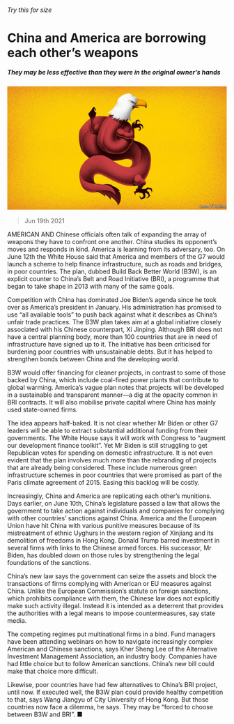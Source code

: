 ###### Try this for size

# China and America are borrowing each other’s weapons 

##### They may be less effective than they were in the original owner’s hands 

![image](images/20210619_CND001_0.jpg) 

> Jun 19th 2021 

AMERICAN AND Chinese officials often talk of expanding the array of weapons they have to confront one another. China studies its opponent’s moves and responds in kind. America is learning from its adversary, too. On June 12th the White House said that America and members of the G7 would launch a scheme to help finance infrastructure, such as roads and bridges, in poor countries. The plan, dubbed Build Back Better World (B3W), is an explicit counter to China’s Belt and Road Initiative (BRI), a programme that began to take shape in 2013 with many of the same goals.

Competition with China has dominated Joe Biden’s agenda since he took over as America’s president in January. His administration has promised to use “all available tools” to push back against what it describes as China’s unfair trade practices. The B3W plan takes aim at a global initiative closely associated with his Chinese counterpart, Xi Jinping. Although BRI does not have a central planning body, more than 100 countries that are in need of infrastructure have signed up to it. The initiative has been criticised for burdening poor countries with unsustainable debts. But it has helped to strengthen bonds between China and the developing world.


B3W would offer financing for cleaner projects, in contrast to some of those backed by China, which include coal-fired power plants that contribute to global warming. America’s vague plan notes that projects will be developed in a sustainable and transparent manner—a dig at the opacity common in BRI contracts. It will also mobilise private capital where China has mainly used state-owned firms.

The idea appears half-baked. It is not clear whether Mr Biden or other G7 leaders will be able to extract substantial additional funding from their governments. The White House says it will work with Congress to “augment our development finance toolkit”. Yet Mr Biden is still struggling to get Republican votes for spending on domestic infrastructure. It is not even evident that the plan involves much more than the rebranding of projects that are already being considered. These include numerous green infrastructure schemes in poor countries that were promised as part of the Paris climate agreement of 2015. Easing this backlog will be costly.

Increasingly, China and America are replicating each other’s munitions. Days earlier, on June 10th, China’s legislature passed a law that allows the government to take action against individuals and companies for complying with other countries’ sanctions against China. America and the European Union have hit China with various punitive measures because of its mistreatment of ethnic Uyghurs in the western region of Xinjiang and its demolition of freedoms in Hong Kong. Donald Trump barred investment in several firms with links to the Chinese armed forces. His successor, Mr Biden, has doubled down on those rules by strengthening the legal foundations of the sanctions.

China’s new law says the government can seize the assets and block the transactions of firms complying with American or EU measures against China. Unlike the European Commission’s statute on foreign sanctions, which prohibits compliance with them, the Chinese law does not explicitly make such activity illegal. Instead it is intended as a deterrent that provides the authorities with a legal means to impose countermeasures, say state media.

The competing regimes put multinational firms in a bind. Fund managers have been attending webinars on how to navigate increasingly complex American and Chinese sanctions, says Kher Sheng Lee of the Alternative Investment Management Association, an industry body. Companies have had little choice but to follow American sanctions. China’s new bill could make that choice more difficult.

Likewise, poor countries have had few alternatives to China’s BRI project, until now. If executed well, the B3W plan could provide healthy competition to that, says Wang Jiangyu of City University of Hong Kong. But those countries now face a dilemma, he says. They may be “forced to choose between B3W and BRI”. ■

